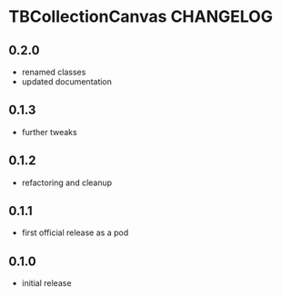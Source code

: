 # TBCollectionCanvas CHANGELOG

## 0.2.0

- renamed classes
- updated documentation

## 0.1.3

- further tweaks

## 0.1.2

- refactoring and cleanup

## 0.1.1

- first official release as a pod

## 0.1.0

- initial release
